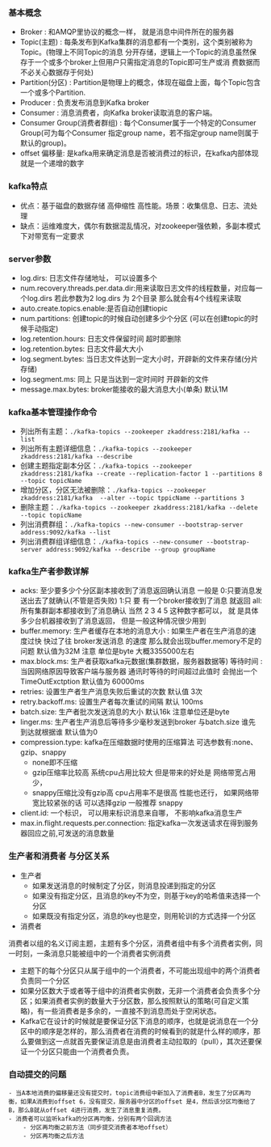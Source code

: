 ### 基本概念
- Broker : 和AMQP里协议的概念一样， 就是消息中间件所在的服务器
- Topic(主题) : 每条发布到Kafka集群的消息都有一个类别，这个类别被称为Topic。(物理上不同Topic的消息 分开存储，逻辑上一个Topic的消息虽然保存于一个或多个broker上但用户只需指定消息的Topic即可生产或消 费数据而不必关心数据存于何处)
- Partition(分区) : Partition是物理上的概念，体现在磁盘上面，每个Topic包含一个或多个Partition.
- Producer : 负责发布消息到Kafka broker
- Consumer : 消息消费者，向Kafka broker读取消息的客户端。
- Consumer Group(消费者群组) : 每个Consumer属于一个特定的Consumer Group(可为每个Consumer 指定group name，若不指定group name则属于默认的group)。
- offset 偏移量: 是kafka用来确定消息是否被消费过的标识，在kafka内部体现就是一个递增的数字

### kafka特点
- 优点：基于磁盘的数据存储 高伸缩性 高性能。场景：收集信息、日志、流处理
- 缺点：运维难度大，偶尔有数据混乱情况，对zookeeper强依赖，多副本模式下对带宽有一定要求


### server参数
- log.dirs: 日志文件存储地址， 可以设置多个
- num.recovery.threads.per.data.dir:用来读取日志文件的线程数量，对应每一个log.dirs 若此参数为2 log.dirs 为 2个目录 那么就会有4个线程来读取
- auto.create.topics.enable:是否自动创建tiopic
- num.partitions: 创建topic的时候自动创建多少个分区 (可以在创建topic的时候手动指定) 
- log.retention.hours: 日志文件保留时间 超时即删除
- log.retention.bytes: 日志文件最大大小
- log.segment.bytes: 当日志文件达到一定大小时，开辟新的文件来存储(分片存储) 
- log.segment.ms: 同上 只是当达到一定时间时 开辟新的文件
- message.max.bytes: broker能接收的最大消息大小(单条) 默认1M

### kafka基本管理操作命令
- 列出所有主题：`./kafka-topics --zookeeper zkaddress:2181/kafka --list`
- 列出所有主题详细信息：`./kafka-topics --zookeeper zkaddress:2181/kafka --describe`
- 创建主题指定副本分区：`./kafka-topics --zookeeper zkaddress:2181/kafka --create --replication-factor 1 --partitions 8 --topic topicName`
- 增加分区，分区无法被删除：`./kafka-topics --zookeeper zkaddress:2181/kafka  --alter --topic tppicName --partitions 3`
- 删除主题：`./kafka-topics --zookeeper zkaddress:2181/kafka --delete --topic topicName`
- 列出消费群组：`./kafka-topics --new-consumer --bootstrap-server address:9092/kafka --list`
- 列出消费群组详细信息：`./kafka-topics --new-consumer --bootstrap-server address:9092/kafka --describe --group groupName`

### kafka生产者参数详解
- acks: 至少要多少个分区副本接收到了消息返回确认消息 一般是 0:只要消息发送出去了就确认(不管是否失败) 1:只 要 有一个broker接收到了消息 就返回 all: 所有集群副本都接收到了消息确认 当然 2 3 4 5 这种数字都可以， 就 是具体多少台机器接收到了消息返回， 但是一般这种情况很少用到
- buffer.memory: 生产者缓存在本地的消息大小 : 如果生产者在生产消息的速度过快 快过了往 broker发送消息 的速度 那么就会出现buffer.memory不足的问题 默认值为32M 注意 单位是byte 大概3355000左右
- max.block.ms: 生产者获取kafka元数据(集群数据，服务器数据等) 等待时间 : 当因网络原因导致客户端与服务器 通讯时等待的时间超过此值时 会抛出一个TimeOutExctption 默认值为 60000ms
- retries: 设置生产者生产消息失败后重试的次数 默认值 3次
- retry.backoff.ms: 设置生产者每次重试的间隔 默认 100ms
- batch.size: 生产者批次发送消息的大小 默认16k 注意单位还是byte
- linger.ms: 生产者生产消息后等待多少毫秒发送到broker 与batch.size 谁先到达就根据谁 默认值为0
- compression.type: kafka在压缩数据时使用的压缩算法 可选参数有:none、gzip、snappy 
    - none即不压缩 
    - gzip压缩率比较高 系统cpu占用比较大 但是带来的好处是 网络带宽占用少，     
    - snappy压缩比没有gzip高 cpu占用率不是很高 性能也还行， 如果网络带宽比较紧张的话 可以选择gzip 一般推荐 snappy
- client.id: 一个标识， 可以用来标识消息来自哪， 不影响kafka消息生产
- max.in.flight.requests.per.connection: 指定kafka一次发送请求在得到服务器回应之前,可发送的消息数量

### 生产者和消费者  与分区关系
- 生产者
    - 如果发送消息的时候制定了分区，则消息投递到指定的分区
    - 如果没有指定分区，且消息的key不为空，则基于key的哈希值来选择一个分区
    - 如果既没有指定分区，消息的key也是空，则用轮训的方式选择一个分区
- 消费者
 
 消费者以组的名义订阅主题，主题有多个分区，消费者组中有多个消费者实例，同一时刻，一条消息只能被组中的一个消费者实例消费
 - 主题下的每个分区只从属于组中的一个消费者，不可能出现组中的两个消费者负责同一个分区
 - 如果分区数大于或者等于组中的消费者实例数，无非一个消费者会负责多个分区；如果消费者实例的数量大于分区数，那么按照默认的策略(可自定义策略)，有一些消费者是多余的，一直接不到消息而处于空闲状态。
 - Kafka它在设计的时候就是要保证分区下消息的顺序，也就是说消息在一个分区中的顺序是怎样的，那么消费者在消费的时候看到的就是什么样的顺序，那么要做到这一点就首先要保证消息是由消费者主动拉取的（pull），其次还要保证一个分区只能由一个消费者负责。

### 自动提交的问题
    - 当A本地消费的偏移量还没有提交时，topic消费组中新加入了消费者B，发生了分区再均衡，如果A消费到offset 6，没有提交，服务器中分区的offset 是4，然后该分区均衡给了B，那么B就从offset 4进行消费，发生了消息重复消费。
    - 消费者可以监听kafka的分区再均衡，分别有两个回调方法
        - 分区再均衡之前方法（同步提交消费者本地offset）
        - 分区再均衡之后方法




